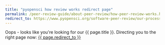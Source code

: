 ```yaml
---
title: "pyopensci how review works redirect page"
permalink: /peer-review-guide/about-peer-review/how-peer-review-works.html
redirect_to: https://www.pyopensci.org/software-peer-review/our-process/how-review-works.html
---
```



Oops - looks like you're looking for our {{ page.title }}. Directing you
to the right page now: <a href="{{ page.redirect_to }}"> {{ page.redirect_to }} </a>
